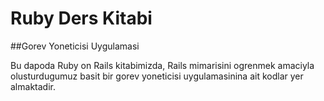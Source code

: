 # Ruby Ders Kitabi
##Gorev Yoneticisi Uygulamasi

Bu dapoda Ruby on Rails kitabimizda, Rails mimarisini ogrenmek amaciyla olusturdugumuz basit bir gorev yoneticisi uygulamasinina ait kodlar yer almaktadir.